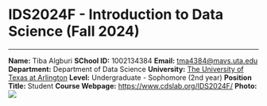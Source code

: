 # IDS2024F - Introduction to Data Science (Fall 2024)
---
**Name:** Tiba Algburi
**SChool ID:** 1002134384
**Email:** tma4384@mavs.uta.edu
**Department:** Department of Data Science
**University:** [The University of Texas at Arlington](https://www.uta.edu/)
**Level:** Undergraduate - Sophomore (2nd year)
**Position Title:** Student
**Course Webpage:** https://www.cdslab.org/IDS2024F/
**Photo:**
![](./)
